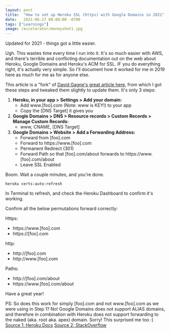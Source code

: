 ```yaml
---
layout: post
title:  "How to set up Heroku SSL (https) with Google Domains in 2021"
date:   2021-06-27 08:00:00 -0700
tags: ["Learnings"]
image: /accelerator/moneyshot1.jpg
---
```


Updated for 2021 - things got a little easier. 

Ugh. This wastes time every time I run into it. It's so much easier with AWS, and there's terrible and conflicting documentation out on the web about Heroku, Google Domains and Heroku's ACM for SSL. IF you do everything right, it's actually very simple. So I'll document how it worked for me in 2019 here as much for me as for anyone else.

This article is a "fork" of [David Gagne's great article here](https://medium.com/@david.gagne/set-up-a-custom-domain-for-your-heroku-application-using-google-domains-guaranteed-a2b2ff934f97), from which I got these steps and tweaked them slightly to update them. It's only 3 steps:


1. **Heroku, in your app > Settings > Add your domain:** 
	* Add www.[foo].com (Note: www is KEY!) to your app 
	* Copy the [DNS Target] it gives you
2. **Google Domains > DNS > Resource records > Custom Records > Manage Custom Records:**
	* www, CNAME, [DNS Target]
3. **Google Domains > Website > Add a Forwarding Address:** 
	* Forward from [foo].com
	* Forward to https://www.[foo].com
	* Permanent Redirect (301)
	* Forward Path so that [foo].com/about forwards to https://www.[foo].com/about
	* Leave SSL Enabled

Boom. Wait a couple minutes, and you're done.
	
	heroku certs:auto:refresh

In Terminal to refresh, and check the Heroku Dashboard to confirm it's working. 

Confirm all the below permutations forward correctly:

Https:
* https://www.[foo].com
* https://[foo].com

http:
* http://[foo].com
* http://www.[foo].com 

Paths:
* http://[foo].com/about
* https://www.[foo].com/about

Have a great year!


PS: So does this work for simply [foo].com and not www.[foo].com as we were using in Step 1? No! Google Domains does not support ALIAS domains, and therefore in combination with Heroku does not support forwarding to the naked (aka. root aka. apex) domain. Sorry! This surprised me too :( [Source 1: Heroku Docs](https://help.heroku.com/NH44MODG/my-root-domain-isn-t-working-what-s-wrong) [Source 2: StackOverflow](https://stackoverflow.com/questions/43197176/how-to-set-up-ssl-for-naked-domain-from-google-domains-to-heroku)